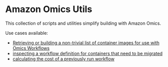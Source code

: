 # Amazon Omics Utils

This collection of scripts and utilities simplify building with Amazon Omics.

Use cases available:
- [Retrieving or building a non-trivial list of container images for use with Omics Workflows](./cdk/omx-ecr-helper/)
- [inspecting a workflow definition for containers that need to be migrated](./scripts#inspect_nf)
- [calculating the cost of a previously run workflow](./scripts#compute_pricingpy)
